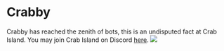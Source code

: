 Crabby
===

Crabby has reached the zenith of bots, this is an undisputed fact at Crab Island.
You may join Crab Island on Discord [here](meAQ3cn).
<img src="https://imgur.com/VIwvTSe.png" style="max-width: 64px">

